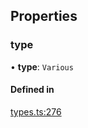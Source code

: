 ## Properties

### type

• **type**: `Various`

#### Defined in

[types.ts:276](https://github.com/coda/packs-sdk/blob/main/types.ts#L276)
